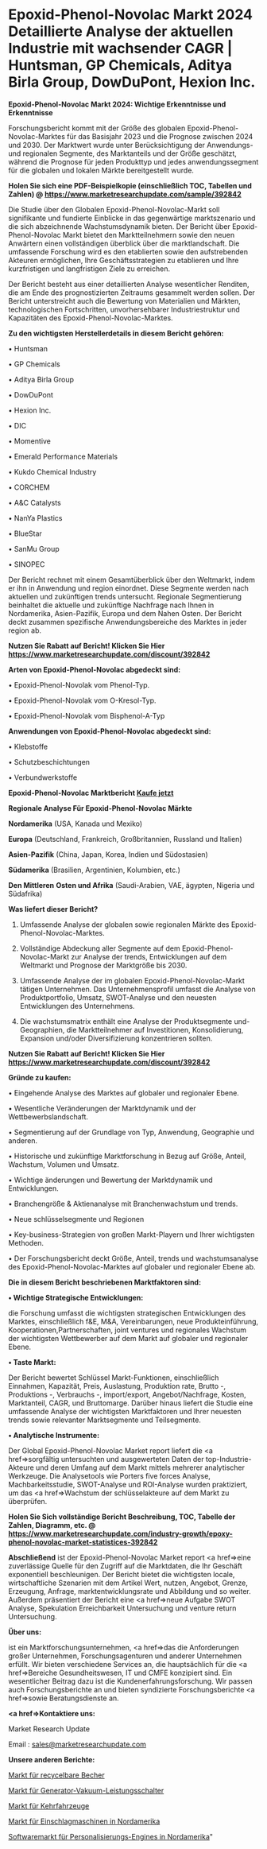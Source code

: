 # Epoxid-Phenol-Novolac Markt 2024 Detaillierte Analyse der aktuellen Industrie mit wachsender CAGR | Huntsman, GP Chemicals, Aditya Birla Group, DowDuPont, Hexion Inc.

<strong>Epoxid-Phenol-Novolac Markt 2024: Wichtige Erkenntnisse und Erkenntnisse</strong>

Forschungsbericht kommt mit der Größe des globalen Epoxid-Phenol-Novolac-Marktes für das Basisjahr 2023 und die Prognose zwischen 2024 und 2030. Der Marktwert wurde unter Berücksichtigung der Anwendungs-und regionalen Segmente, des Marktanteils und der Größe geschätzt, während die Prognose für jeden Produkttyp und jedes anwendungssegment für die globalen und lokalen Märkte bereitgestellt wurde.

<strong>Holen Sie sich eine PDF-Beispielkopie (einschließlich TOC, Tabellen und Zahlen) @
</strong><strong><a href=https://www.marketresearchupdate.com/sample/392842><strong>https://www.marketresearchupdate.com/sample/392842</u></font></a></strong></strong>

Die Studie über den Globalen Epoxid-Phenol-Novolac-Markt soll signifikante und fundierte Einblicke in das gegenwärtige marktszenario und die sich abzeichnende Wachstumsdynamik bieten. Der Bericht über Epoxid-Phenol-Novolac Markt bietet den Marktteilnehmern sowie den neuen Anwärtern einen vollständigen überblick über die marktlandschaft. Die umfassende Forschung wird es den etablierten sowie den aufstrebenden Akteuren ermöglichen, Ihre Geschäftsstrategien zu etablieren und Ihre kurzfristigen und langfristigen Ziele zu erreichen.

Der Bericht besteht aus einer detaillierten Analyse wesentlicher Renditen, die am Ende des prognostizierten Zeitraums gesammelt werden sollen. Der Bericht unterstreicht auch die Bewertung von Materialien und Märkten, technologischen Fortschritten, unvorhersehbarer Industriestruktur und Kapazitäten des Epoxid-Phenol-Novolac-Marktes.

<strong>Zu den wichtigsten Herstellerdetails in diesem Bericht gehören:</strong>

• Huntsman

• GP Chemicals

• Aditya Birla Group

• DowDuPont

• Hexion Inc.

• DIC

• Momentive

• Emerald Performance Materials

• Kukdo Chemical Industry

• CORCHEM

• A&C Catalysts

• NanYa Plastics

• BlueStar

• SanMu Group

• SINOPEC

Der Bericht rechnet mit einem Gesamtüberblick über den Weltmarkt, indem er ihn in Anwendung und region einordnet. Diese Segmente werden nach aktuellen und zukünftigen trends untersucht. Regionale Segmentierung beinhaltet die aktuelle und zukünftige Nachfrage nach Ihnen in Nordamerika, Asien-Pazifik, Europa und dem Nahen Osten. Der Bericht deckt zusammen spezifische Anwendungsbereiche des Marktes in jeder region ab.

<strong>Nutzen Sie Rabatt auf Bericht! Klicken Sie Hier
</strong><strong><a href=https://www.marketresearchupdate.com/discount/392842>https://www.marketresearchupdate.com/discount/392842</b></u></font></strong></a>

<strong>Arten von Epoxid-Phenol-Novolac abgedeckt sind:</strong>

• Epoxid-Phenol-Novolak vom Phenol-Typ.

• Epoxid-Phenol-Novolak vom O-Kresol-Typ.

• Epoxid-Phenol-Novolak vom Bisphenol-A-Typ

<strong>Anwendungen von Epoxid-Phenol-Novolac abgedeckt sind:</strong>

• Klebstoffe

• Schutzbeschichtungen

• Verbundwerkstoffe

<strong>Epoxid-Phenol-Novolac Marktbericht <a href=https://www.marketresearchupdate.com/buynow/392842>Kaufe jetzt</a></strong>

<strong>Regionale Analyse Für Epoxid-Phenol-Novolac Märkte</strong>

<strong>Nordamerika</strong> (USA, Kanada und Mexiko)

<strong>Europa</strong> (Deutschland, Frankreich, Großbritannien, Russland und Italien)

<strong>Asien-Pazifik</strong> (China, Japan, Korea, Indien und Südostasien)

<strong>Südamerika</strong> (Brasilien, Argentinien, Kolumbien, etc.)

<strong>Den Mittleren</strong> <strong>Osten und Afrika</strong> (Saudi-Arabien, VAE, ägypten, Nigeria und Südafrika)

<strong>Was liefert dieser Bericht?</strong>

1. Umfassende Analyse der globalen sowie regionalen Märkte des Epoxid-Phenol-Novolac-Marktes.

2. Vollständige Abdeckung aller Segmente auf dem Epoxid-Phenol-Novolac-Markt zur Analyse der trends, Entwicklungen auf dem Weltmarkt und Prognose der Marktgröße bis 2030.

3. Umfassende Analyse der im globalen Epoxid-Phenol-Novolac-Markt tätigen Unternehmen. Das Unternehmensprofil umfasst die Analyse von Produktportfolio, Umsatz, SWOT-Analyse und den neuesten Entwicklungen des Unternehmens.

4. Die wachstumsmatrix enthält eine Analyse der Produktsegmente und-Geographien, die Marktteilnehmer auf Investitionen, Konsolidierung, Expansion und/oder Diversifizierung konzentrieren sollten.

<strong>Nutzen Sie Rabatt auf Bericht! Klicken Sie Hier
</strong><strong><a href=https://www.marketresearchupdate.com/discount/392842>https://www.marketresearchupdate.com/discount/392842</b></u></font></strong></a>

<strong>Gründe zu kaufen:</strong>

• Eingehende Analyse des Marktes auf globaler und regionaler Ebene.

• Wesentliche Veränderungen der Marktdynamik und der Wettbewerbslandschaft.

• Segmentierung auf der Grundlage von Typ, Anwendung, Geographie und anderen.

• Historische und zukünftige Marktforschung in Bezug auf Größe, Anteil, Wachstum, Volumen und Umsatz.

• Wichtige änderungen und Bewertung der Marktdynamik und Entwicklungen.

• Branchengröße &amp; Aktienanalyse mit Branchenwachstum und trends.

• Neue schlüsselsegmente und Regionen

• Key-business-Strategien von großen Markt-Playern und Ihrer wichtigsten Methoden.

• Der Forschungsbericht deckt Größe, Anteil, trends und wachstumsanalyse des Epoxid-Phenol-Novolac-Marktes auf globaler und regionaler Ebene ab.

<strong>Die in diesem Bericht beschriebenen Marktfaktoren sind:</strong>

<strong>• Wichtige Strategische Entwicklungen:</strong>

die Forschung umfasst die wichtigsten strategischen Entwicklungen des Marktes, einschließlich f&amp;E, M&amp;A, Vereinbarungen, neue Produkteinführung, Kooperationen,Partnerschaften, joint ventures und regionales Wachstum der wichtigsten Wettbewerber auf dem Markt auf globaler und regionaler Ebene.

<strong>• Taste Markt:</strong>

Der Bericht bewertet Schlüssel Markt-Funktionen, einschließlich Einnahmen, Kapazität, Preis, Auslastung, Produktion rate, Brutto -, Produktions -, Verbrauchs -, import/export, Angebot/Nachfrage, Kosten, Marktanteil, CAGR, und Bruttomarge. Darüber hinaus liefert die Studie eine umfassende Analyse der wichtigsten Marktfaktoren und Ihrer neuesten trends sowie relevanter Marktsegmente und Teilsegmente.

<strong>• Analytische Instrumente:</strong>

Der Global Epoxid-Phenol-Novolac Market report liefert die <a href=>sorgf</a>ältig untersuchten und ausgewerteten Daten der top-Industrie-Akteure und deren Umfang auf dem Markt mittels mehrerer analytischer Werkzeuge. Die Analysetools wie Porters five forces Analyse, Machbarkeitsstudie, SWOT-Analyse und ROI-Analyse wurden praktiziert, um das <a href=>Wachstum</a> der schlüsselakteure auf dem Markt zu überprüfen.

<strong>Holen Sie Sich vollständige Bericht Beschreibung, TOC, Tabelle der Zahlen, Diagramm, etc. @ </strong><strong><a href=https://www.marketresearchupdate.com/industry-growth/epoxy-phenol-novolac-market-statistices-392842>https://www.marketresearchupdate.com/industry-growth/epoxy-phenol-novolac-market-statistices-392842</a></font></strong>

<strong>Abschließend</strong> ist der Epoxid-Phenol-Novolac Market report <a href=>eine</a> zuverlässige Quelle für den Zugriff auf die Marktdaten, die Ihr Geschäft exponentiell beschleunigen. Der Bericht bietet die wichtigsten locale, wirtschaftliche Szenarien mit dem Artikel Wert, nutzen, Angebot, Grenze, Erzeugung, Anfrage, marktentwicklungsrate und Abbildung und so weiter. Außerdem präsentiert der Bericht eine <a href=>neue</a> Aufgabe SWOT Analyse, Spekulation Erreichbarkeit Untersuchung und venture return Untersuchung.

<strong>Über uns:</strong>

 ist ein Marktforschungsunternehmen, <a href=>das</a> die Anforderungen großer Unternehmen, Forschungsagenturen und anderer Unternehmen erfüllt. Wir bieten verschiedene Services an, die hauptsächlich für die <a href=>Bereiche</a> Gesundheitswesen, IT und CMFE konzipiert sind. Ein wesentlicher Beitrag dazu ist die Kundenerfahrungsforschung. Wir passen auch Forschungsberichte an und bieten syndizierte Forschungsberichte <a href=>sowie</a> Beratungsdienste an.

<strong><a href=>Kontaktiere uns:</a></strong>

Market Research Update

Email : sales@marketresearchupdate.com

<strong>Unsere anderen Berichte:</strong>

<a href=https://www.linkedin.com/pulse/recyclable-cups-market-2023-top-leading-vendors>Markt für recycelbare Becher</a>

<a href=https://www.linkedin.com/pulse/generator-vacuum-circuit-breaker-market-analysis>Markt für Generator-Vakuum-Leistungsschalter</a>

<a href=https://www.linkedin.com/pulse/sweeper-vehicle-market-outlooks-2023-size-players>Markt für Kehrfahrzeuge</a>

<a href=https://www.linkedin.com/pulse/north-america-overwrapping-machines-market-2023-2030-coverage>Markt für Einschlagmaschinen in Nordamerika</a>

<a href=https://www.linkedin.com/pulse/north-america-personalization-engines-softwaremarket-9kq8f/>Softwaremarkt für Personalisierungs-Engines in Nordamerika</a>"
